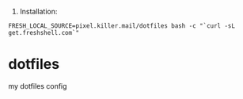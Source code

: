 
1. Installation:

```
FRESH_LOCAL_SOURCE=pixel.killer.mail/dotfiles bash -c "`curl -sL get.freshshell.com`"
```
# dotfiles
my dotfiles config
